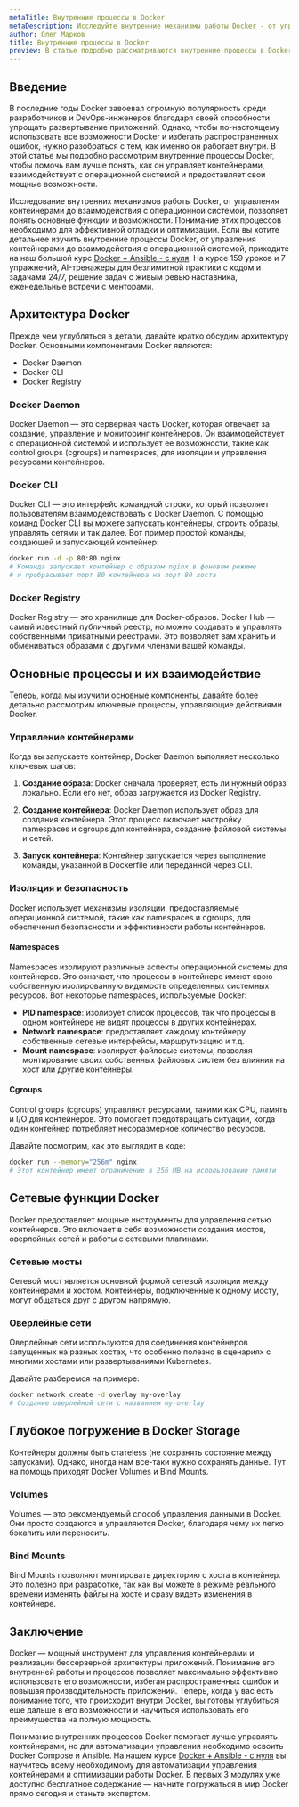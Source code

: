 ```yaml
---
metaTitle: Внутренние процессы в Docker
metaDescription: Исследуйте внутренние механизмы работы Docker - от управления контейнерами до взаимодействия с операционной системой изучите основные функции и возможности
author: Олег Марков
title: Внутренние процессы в Docker
preview: В статье подробно рассматриваются внутренние процессы в Docker включая управление контейнерами и взаимодействие с операционной системой. Узнайте больше о скрытых механизмах работы
---
```


## Введение

В последние годы Docker завоевал огромную популярность среди разработчиков и DevOps-инженеров благодаря своей способности упрощать развертывание приложений. Однако, чтобы по-настоящему использовать все возможности Docker и избегать распространенных ошибок, нужно разобраться с тем, как именно он работает внутри. В этой статье мы подробно рассмотрим внутренние процессы Docker, чтобы помочь вам лучше понять, как он управляет контейнерами, взаимодействует с операционной системой и предоставляет свои мощные возможности.

Исследование внутренних механизмов работы Docker, от управления контейнерами до взаимодействия с операционной системой, позволяет понять основные функции и возможности. Понимание этих процессов необходимо для эффективной отладки и оптимизации. Если вы хотите детальнее изучить внутренние процессы Docker, от управления контейнерами до взаимодействия с операционной системой, приходите на наш большой курс [Docker + Ansible - с нуля](https://purpleschool.ru/course/docker?utm_source=knowledgebase&utm_medium=text&utm_campaign=Vnutrennie_processy_v_Docker). На курсе 159 уроков и 7 упражнений, AI-тренажеры для безлимитной практики с кодом и задачами 24/7, решение задач с живым ревью наставника, еженедельные встречи с менторами.

## Архитектура Docker

Прежде чем углубляться в детали, давайте кратко обсудим архитектуру Docker. Основными компонентами Docker являются: 

- Docker Daemon
- Docker CLI
- Docker Registry

### Docker Daemon

Docker Daemon — это серверная часть Docker, которая отвечает за создание, управление и мониторинг контейнеров. Он взаимодействует с операционной системой и использует ее возможности, такие как control groups (cgroups) и namespaces, для изоляции и управления ресурсами контейнеров.

### Docker CLI

Docker CLI — это интерфейс командной строки, который позволяет пользователям взаимодействовать с Docker Daemon. С помощью команд Docker CLI вы можете запускать контейнеры, строить образы, управлять сетями и так далее. Вот пример простой команды, создающей и запускающей контейнер:

```bash
docker run -d -p 80:80 nginx
# Команда запускает контейнер с образом nginx в фоновом режиме
# и пробрасывает порт 80 контейнера на порт 80 хоста
```

### Docker Registry

Docker Registry — это хранилище для Docker-образов. Docker Hub — самый известный публичный реестр, но можно создавать и управлять собственными приватными реестрами. Это позволяет вам хранить и обмениваться образами с другими членами вашей команды.

## Основные процессы и их взаимодействие

Теперь, когда мы изучили основные компоненты, давайте более детально рассмотрим ключевые процессы, управляющие действиями Docker.

### Управление контейнерами

Когда вы запускаете контейнер, Docker Daemon выполняет несколько ключевых шагов:

1. **Создание образа**: Docker сначала проверяет, есть ли нужный образ локально. Если его нет, образ загружается из Docker Registry.
  
2. **Создание контейнера**: Docker Daemon использует образ для создания контейнера. Этот процесс включает настройку namespaces и cgroups для контейнера, создание файловой системы и сетей.
  
3. **Запуск контейнера**: Контейнер запускается через выполнение команды, указанной в Dockerfile или переданной через CLI.

### Изоляция и безопасность

Docker использует механизмы изоляции, предоставляемые операционной системой, такие как namespaces и cgroups, для обеспечения безопасности и эффективности работы контейнеров.

#### Namespaces

Namespaces изолируют различные аспекты операционной системы для контейнеров. Это означает, что процессы в контейнере имеют свою собственную изолированную видимость определенных системных ресурсов. Вот некоторые namespaces, используемые Docker:

- **PID namespace**: изолирует список процессов, так что процессы в одном контейнере не видят процессы в других контейнерах.
- **Network namespace**: предоставляет каждому контейнеру собственные сетевые интерфейсы, маршрутизацию и т.д.
- **Mount namespace**: изолирует файловые системы, позволяя монтирование своих собственных файловых систем без влияния на хост или другие контейнеры.

#### Cgroups

Control groups (cgroups) управляют ресурсами, такими как CPU, память и I/O для контейнеров. Это помогает предотвращать ситуации, когда один контейнер потребляет несоразмерное количество ресурсов.

Давайте посмотрим, как это выглядит в коде:

```bash
docker run --memory="256m" nginx
# Этот контейнер имеет ограничение в 256 MB на использование памяти
```

## Сетевые функции Docker

Docker предоставляет мощные инструменты для управления сетью контейнеров. Это включает в себя возможности создания мостов, оверлейных сетей и работы с сетевыми плагинами.

### Сетевые мосты

Сетевой мост является основной формой сетевой изоляции между контейнерами и хостом. Контейнеры, подключенные к одному мосту, могут общаться друг с другом напрямую.

### Оверлейные сети

Оверлейные сети используются для соединения контейнеров запущенных на разных хостах, что особенно полезно в сценариях с многими хостами или развертываниями Kubernetes.

Давайте разберемся на примере:

```bash
docker network create -d overlay my-overlay
# Создание оверлейной сети с названием my-overlay
```

## Глубокое погружение в Docker Storage

Контейнеры должны быть статeless (не сохранять состояние между запусками). Однако, иногда нам все-таки нужно сохранять данные. Тут на помощь приходят Docker Volumes и Bind Mounts.

### Volumes

Volumes — это рекомендуемый способ управления данными в Docker. Они просто создаются и управляются Docker, благодаря чему их легко бэкапить или переносить.

### Bind Mounts

Bind Mounts позволяют монтировать директорию с хоста в контейнер. Это полезно при разработке, так как вы можете в режиме реального времени изменять файлы на хосте и сразу видеть изменения в контейнере.

## Заключение

Docker — мощный инструмент для управления контейнерами и реализации бессерверной архитектуры приложений. Понимание его внутренней работы и процессов позволяет максимально эффективно использовать его возможности, избегая распространенных ошибок и повышая производительность приложений. Теперь, когда у вас есть понимание того, что происходит внутри Docker, вы готовы углубиться еще дальше в его возможности и научиться использовать его преимущества на полную мощность.

Понимание внутренних процессов Docker помогает лучше управлять контейнерами, но для автоматизации управления необходимо освоить Docker Compose и Ansible. На нашем курсе [Docker + Ansible - с нуля](https://purpleschool.ru/course/docker?utm_source=knowledgebase&utm_medium=text&utm_campaign=Vnutrennie_processy_v_Docker) вы научитесь всему необходимому для автоматизации управления контейнерами и оптимизации работы Docker. В первых 3 модулях уже доступно бесплатное содержание — начните погружаться в мир Docker прямо сегодня и станьте экспертом.
